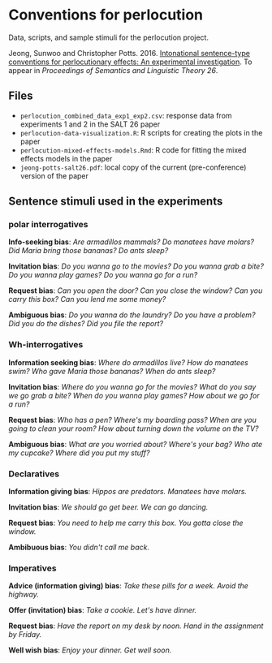 # Conventions for perlocution

Data, scripts, and sample stimuli for the perlocution project.

Jeong, Sunwoo and Christopher Potts. 2016. [Intonational sentence-type conventions for perlocutionary effects: An experimental investigation](http://web.stanford.edu/~cgpotts/papers/jeong-potts-salt26.pdf). To appear in _Proceedings of Semantics and Linguistic Theory 26_.

## Files

* `perlocution_combined_data_exp1_exp2.csv`: response data from experiments 1 and 2 in the SALT 26 paper
* `perlocution-data-visualization.R`: R scripts for creating the plots in the paper
* `perlocution-mixed-effects-models.Rmd`: R code for fitting the mixed effects models in the paper
* `jeong-potts-salt26.pdf`: local copy of the current (pre-conference) version of the paper

## Sentence stimuli used in the experiments

### polar interrogatives

**Info-seeking bias**: 
*Are armadillos mammals?*
*Do manatees have molars?*
*Did Maria bring those bananas?*
*Do ants sleep?*

**Invitation bias**:
*Do you wanna go to the movies?*
*Do you wanna grab a bite?*
*Do you wanna play games?*
*Do you wanna go for a run?*

**Request bias**:
*Can you open the door?*
*Can you close the window?*
*Can you carry this box?*
*Can you lend me some money?*

**Ambiguous bias**:
*Do you wanna do the laundry?*
*Do you have a problem?*
*Did you do the dishes?*
*Did you file the report?*

### Wh-interrogatives

**Information seeking bias**:
*Where do armadillos live?*
*How do manatees swim?*
*Who gave Maria those bananas?*
*When do ants sleep?*

**Invitation bias**:
*Where do you wanna go for the movies?*
*What do you say we go grab a bite?*
*When do you wanna play games?*
*How about we go for a run?*

**Request bias**:
*Who has a pen?*
*Where's my boarding pass?*
*When are you going to clean your room?*
*How about turning down the volume on the TV?*

**Ambiguous bias**:
*What are you worried about?*
*Where's your bag?*
*Who ate my cupcake?*
*Where did you put my stuff?*

### Declaratives

**Information giving bias**:
*Hippos are predators.*
*Manatees have molars.*

**Invitation bias**:
*We should go get beer.*
*We can go dancing.*

**Request bias**:
*You need to help me carry this box.*
*You gotta close the window.*

**Ambibuous bias**:
*You didn't call me back.*


### Imperatives

**Advice (information giving) bias**:
*Take these pills for a week.*
*Avoid the highway.*

**Offer (invitation) bias**:
*Take a cookie.*
*Let's have dinner.*

**Request bias**:
*Have the report on my desk by noon.*
*Hand in the assignment by Friday.*

**Well wish bias**:
*Enjoy your dinner.*
*Get well soon.*
